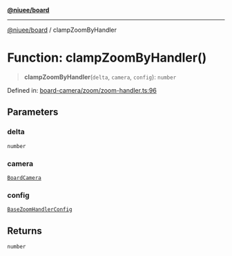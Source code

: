 [**@niuee/board**](../README.md)

***

[@niuee/board](../globals.md) / clampZoomByHandler

# Function: clampZoomByHandler()

> **clampZoomByHandler**(`delta`, `camera`, `config`): `number`

Defined in: [board-camera/zoom/zoom-handler.ts:96](https://github.com/niuee/board/blob/a0a1179721d4f4b943b6a9bc156753ac9737e502/src/board-camera/zoom/zoom-handler.ts#L96)

## Parameters

### delta

`number`

### camera

[`BoardCamera`](../interfaces/BoardCamera.md)

### config

[`BaseZoomHandlerConfig`](../type-aliases/BaseZoomHandlerConfig.md)

## Returns

`number`
